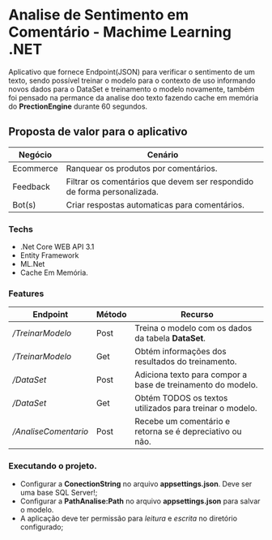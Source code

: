 # Analise de Sentimento em Comentário - Machime Learning .NET

Aplicativo que fornece Endpoint(JSON) para verificar o sentimento de um texto, sendo possível treinar o modelo para o contexto de uso informando novos dados para o DataSet e treinamento o modelo novamente, também foi pensado na permance da analise doo texto fazendo cache em memória do **PrectionEngine** durante 60 segundos.

## Proposta de valor para o aplicativo

Negócio    | Cenário
-----------|-----------------------------------------------------------------------------------
Ecommerce  | Ranquear os produtos por comentários.
Feedback   | Filtrar os comentários que devem ser respondido de forma personalizada.
Bot(s)     | Criar respostas automaticas para comentários.

### Techs

* .Net Core WEB API 3.1
* Entity Framework
* ML.Net
* Cache Em Memória.

### Features

Endpoint            | Método| Recurso
--------------------|-------|-------------------------------------------------------------------
*/TreinarModelo*    | Post  | Treina o modelo com os dados da tabela __DataSet__.
*/TreinarModelo*    | Get   | Obtém informações dos resultados do treinamento.    
*/DataSet*          | Post  | Adiciona texto para compor a base de treinamento do modelo.
*/DataSet*          | Get   | Obtém TODOS os textos utilizados para treinar o modelo. 
*/AnaliseComentario*| Post  | Recebe um comentário e retorna se é depreciativo ou não.

### Executando o projeto.

* Configurar a **ConectionString** no arquivo **appsettings.json**. Deve ser uma base SQL Server!;
* Configurar a **PathAnalise:Path** no arquivo **appsettings.json** para salvar o modelo.
* A aplicação deve ter permissão para *leitura* e *escrita* no diretório configurado;
